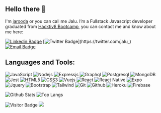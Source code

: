 ## Hello there 👋 

I'm [jarooda](https://jaluwibowo.id/) or you can call me Jalu. I’m a Fullstack Javascript developer graduated from [Hacktiv8 Bootcamp](https://www.hacktiv8.com/), you can contact me and know about me here:

[![Linkedin Badge](https://img.shields.io/badge/-jaluwibowoaji-blue?style=flat-square&logo=Linkedin&logoColor=white&link=https://www.linkedin.com/in/jalu-wibowo-aji-25a09b180/)](https://www.linkedin.com/in/jalu-wibowo-aji-25a09b180/)
[![Twitter Badge](https://img.shields.io/badge/-jaIu-blue?style=flat-square&logo=Twitter&logoColor=white&link=https://twitter.com/jaIu_)](https://twitter.com/jaIu_)
[![Email Badge](https://img.shields.io/badge/-jaluwibowoaji@gmail.com-red?style=flat-square&logo=Gmail&logoColor=white&link=mailto:jaluwibowoaji@gmail.com)](mailto:jaluwibowoaji@gmail.com)


## Languages and Tools:
![JavaScript](https://img.shields.io/badge/-JavaScript-black?style=flat-square&logo=javascript)
![Nodejs](https://img.shields.io/badge/-Nodejs-black?style=flat-square&logo=Node.js)
![Expressjs](https://img.shields.io/badge/-Express-black?style=flat-square&logo=Express)
![Graphql](https://img.shields.io/badge/-Graphql-black?style=flat-square&logo=Graphql)
![Postgresql](https://img.shields.io/badge/-Postgresql-black?style=flat-square&logo=Postgresql)
![MongoDB](https://img.shields.io/badge/-MongoDB-black?style=flat-square&logo=MongoDB)
![Jest](https://img.shields.io/badge/-Jest-black?style=flat-square&logo=Jest)
![HTML5](https://img.shields.io/badge/-HTML5-black?style=flat-square&logo=HTML5)
![CSS3](https://img.shields.io/badge/-CSS3-black?style=flat-square&logo=CSS3)
![Vuejs](https://img.shields.io/badge/-Vuejs-black?style=flat-square&logo=Vue.js)
![React](https://img.shields.io/badge/-React-black?style=flat-square&logo=React)
![React Native](https://img.shields.io/badge/-React%20Native-black?style=flat-square&logo=React)
![Expo](https://img.shields.io/badge/-Expo-black?style=flat-square&logo=Expo)
![Jquery](https://img.shields.io/badge/-Jquery-black?style=flat-square&logo=Jquery)
![Bootstrap](https://img.shields.io/badge/-Bootstrap-black?style=flat-square&logo=Bootstrap)
![Tailwind](https://img.shields.io/badge/-Tailwind-black?style=flat-square&logo=Tailwind)
![Git](https://img.shields.io/badge/-Git-black?style=flat-square&logo=Git)
![Github](https://img.shields.io/badge/-Github-black?style=flat-square&logo=Github)
![Heroku](https://img.shields.io/badge/-Heroku-black?style=flat-square&logo=Heroku)
![Firebase](https://img.shields.io/badge/-Firebase-black?style=flat-square&logo=Firebase)

![Github Stats](https://github-readme-stats.vercel.app/api?username=jarooda&count_private=true&show_icons=true&include_all_commits=true)
![Top Langs](https://github-readme-stats.vercel.app/api/top-langs/?username=jarooda&theme=vue&layout=compact)

![Visitor Badge](https://visitor-badge.laobi.icu/badge?page_id=jarooda.jarooda)
![](https://hit.yhype.me/github/profile?user_id=71919479)
